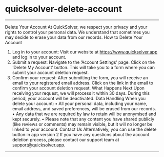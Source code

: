 # quicksolver-delete-account
________________________________________
Delete Your Account
At QuickSolver, we respect your privacy and your rights to control your personal data. We understand that sometimes you may decide to erase your data from our records.
How to Delete Your Account
1.	Log in to your account: Visit our website at https://www.quicksolver.app and log in to your account.
2.	Submit a request: Navigate to the ‘Account Settings’ page. Click on the ‘Delete My Account’ button. This will take you to a form where you can submit your account deletion request.
3.	Confirm your request: After submitting the form, you will receive an email to your registered email address. Click on the link in the email to confirm your account deletion request.
What Happens Next
Upon receiving your request, we will process it within 30 days. During this period, your account will be deactivated.
Data Handling
When you delete your account:
•	All your personal data, including your name, email address, and saved preferences, will be erased from our records.
•	Any data that we are required by law to retain will be anonymised and kept securely.
•	Please note that any content you have shared publicly (like reviews or comments) may remain visible, but it will no longer be linked to your account.
Contact Us
Alternatively, you can use the delete button in app version 2
If you have any questions about the account deletion process, please contact our support team at support@quicksolver.app.
________________________________________

